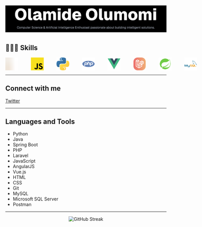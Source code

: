 # ![Banner](/public/image1.png)

<!-- --- -->

## 👨🏾‍💻 Skills

<div style="display: flex; gap: 40px; align-items: center;">
	<img src="/public/java.svg" alt="Java" width="40" height="40" />
	<img src="/public/javascript.svg" alt="JavaScript" width="40" height="40" />
	<img src="/public/python.svg" alt="Python" width="40" height="40" />
	<img src="/public/php.svg" alt="PHP" width="40" height="40" />
	<img src="/public/vuejs.svg" alt="VueJS" width="40" height="40" />
	<img src="/public/laravel.svg" alt="Laravel" width="40" height="40" />
	<img src="/public/spring-boot.svg" alt="SpringBoot" width="40" height="40" />
	<img src="/public/mysql.svg" alt="MySQL" width="40" height="40" />
	<!-- Add more SVGs by inserting <img src="/public/your-skill.svg" alt="Skill" width="50" height="50" /> -->
</div>

<!-- **🌱 Currently learning:** Spring Boot

**💬 Ask me about:** Python, Java, Spring Boot, PHP, Laravel, JavaScript, AngularJS, Vue.js, HTML, CSS

**📫 Reach me at:** momi.official33@outlook.com -->

---

## Connect with me

[Twitter](https://twitter.com/scientistmomi)

---

## Languages and Tools

- Python
- Java
- Spring Boot
- PHP
- Laravel
- JavaScript
- AngularJS
- Vue.js
- HTML
- CSS
- Git
- MySQL
- Microsoft SQL Server
- Postman

---

<!-- ![Top Languages](https://github-readme-stats.vercel.app/api/top-langs?username=scientist-momi&show_icons=true&locale=en&layout=compact)
![GitHub Stats](https://github-readme-stats.vercel.app/api?username=scientist-momi&show_icons=true&locale=en) -->
<div align="center">
	<img src="https://github-readme-streak-stats.herokuapp.com/?user=scientist-momi&" alt="GitHub Streak" />
</div>
